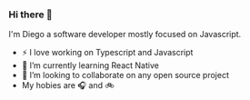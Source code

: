 ### Hi there 👋


<!--
**Dgiulian/Dgiulian** is a ✨ _special_ ✨ repository because its `README.md` (this file) appears on your GitHub profile.

Here are some ideas to get you started:

- 🤔 I’m looking for help with ...
- 💬 Ask me about ...
- 📫 How to reach me: ...

-->

I'm Diego a software developer mostly focused on Javascript.

- ⚡ I love working on Typescript and Javascript
- :iphone: I’m currently learning React Native 
- 👯 I’m looking to collaborate on any open source project
- My hobies are :headphones: and :bike: 
